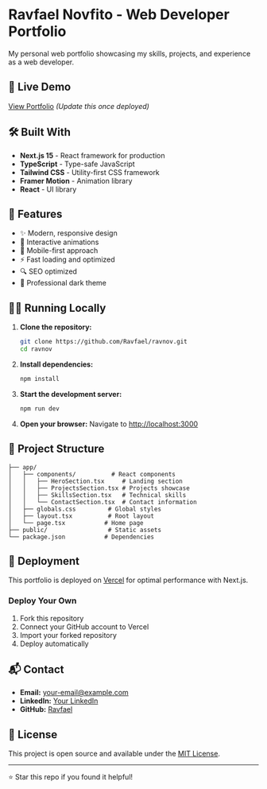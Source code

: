 # Ravfael Novfito - Web Developer Portfolio

My personal web portfolio showcasing my skills, projects, and experience as a web developer.

## 🚀 Live Demo

[View Portfolio](https://your-deployed-url.com) *(Update this once deployed)*

## 🛠️ Built With

- **Next.js 15** - React framework for production
- **TypeScript** - Type-safe JavaScript
- **Tailwind CSS** - Utility-first CSS framework
- **Framer Motion** - Animation library
- **React** - UI library

## 🎯 Features

- ✨ Modern, responsive design
- 🎨 Interactive animations
- 📱 Mobile-first approach
- ⚡ Fast loading and optimized
- 🔍 SEO optimized
- 🌙 Professional dark theme

## 🏃‍♂️ Running Locally

1. **Clone the repository:**
   ```bash
   git clone https://github.com/Ravfael/ravnov.git
   cd ravnov
   ```

2. **Install dependencies:**
   ```bash
   npm install
   ```

3. **Start the development server:**
   ```bash
   npm run dev
   ```

4. **Open your browser:**
   Navigate to [http://localhost:3000](http://localhost:3000)

## 📁 Project Structure

```
├── app/
│   ├── components/          # React components
│   │   ├── HeroSection.tsx     # Landing section
│   │   ├── ProjectsSection.tsx # Projects showcase
│   │   ├── SkillsSection.tsx   # Technical skills
│   │   └── ContactSection.tsx  # Contact information
│   ├── globals.css         # Global styles
│   ├── layout.tsx          # Root layout
│   └── page.tsx           # Home page
├── public/                 # Static assets
└── package.json           # Dependencies
```

## 🚀 Deployment

This portfolio is deployed on [Vercel](https://vercel.com) for optimal performance with Next.js.

### Deploy Your Own

1. Fork this repository
2. Connect your GitHub account to Vercel
3. Import your forked repository
4. Deploy automatically

## 📬 Contact

- **Email:** [your-email@example.com](mailto:your-email@example.com)
- **LinkedIn:** [Your LinkedIn](https://linkedin.com/in/your-profile)
- **GitHub:** [Ravfael](https://github.com/Ravfael)

## 📄 License

This project is open source and available under the [MIT License](LICENSE).

---

⭐ Star this repo if you found it helpful!
